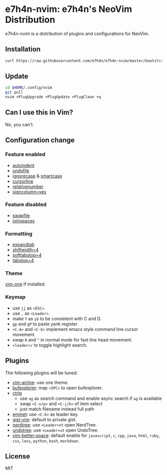 # e7h4n-nvim: e7h4n's NeoVim Distribution

e7h4n-nvim is a distribution of plugins and configurations for NeoVim.

## Installation

```bash
curl https://raw.githubusercontent.com/e7h4n/e7h4n-nvim/master/bootstrap.sh -L -o - | sh
```

## Update

```bash
cd $HOME/.config/nvim
git pull
nvim +PlugUpgrade +PlugUpdate +PlugClean +q
```

## Can I use this in Vim?

No, you can't.

## Configuration change

### Feature enabled
* [autoindent](http://vimdoc.sourceforge.net/htmldoc/options.html#'autoindent')
* [undofile](http://vimdoc.sourceforge.net/htmldoc/options.html#'undofile')
* [ignorecase](http://vimdoc.sourceforge.net/htmldoc/options.html#'ignorecase') & [smartcase](http://vimdoc.sourceforge.net/htmldoc/options.html#'smartcase')
* [cursorline](http://vimdoc.sourceforge.net/htmldoc/options.html#'cursorline')
* [relativenumber](http://vimdoc.sourceforge.net/htmldoc/options.html#'relativenumber')
* [signcolumn=yes](http://vimdoc.sourceforge.net/htmldoc/options.html#'signcolumn')

### Feature disabled
* [swapfile](http://vimdoc.sourceforge.net/htmldoc/options.html#'swapfile')
* [joinspaces](http://vimdoc.sourceforge.net/htmldoc/options.html#'joinspaces')

### Formatting
* [expandtab](http://vimdoc.sourceforge.net/htmldoc/options.html#'expandtab')
* [shiftwidth=4](http://vimdoc.sourceforge.net/htmldoc/options.html#'shiftwidth')
* [softtabstop=4](http://vimdoc.sourceforge.net/htmldoc/options.html#'softtabstop')
* [tabstop=4](http://vimdoc.sourceforge.net/htmldoc/options.html#'tabstop')

### Theme

[vim-one](https://github.com/rakr/vim-one) if installed.

### Keymap

* use `jj` as `<ESC>`.
* use `,` as `<Leader>`.
* make `Y` as `y$` to be consistent with C and D.
* `gp` and `gP` to paste yank register.
* `<C-A>` and `<C-E>` implement emacs style command line cursor movement.
* swap `0` and `^` in normal mode for fast line head movement.
* `<leader>/` to toggle highlight search.

## Plugins

The following plugins will be tuned:

* [vim-airline](https://github.com/vim-airline/vim-airline): use one theme.
* [bufexplorer](https://github.com/jlanzarotta/bufexplorer): map `<SPC>` to open bufexplorer.
* [ctrlp](https://github.com/ctrlpvim/ctrlp.vim)
  * use `ag` as search command and enable async search if `ag` is available
  * swap `<C-n/p>` and `<C-j/k>` of item select
  * just match filename instead full path
* [emmet](https://github.com/mattn/emmet-vim): use `<C-k>` as leader key.
* [gist-vim](https://github.com/mattn/gist-vim): default to private gist.
* [nerdtree](https://github.com/scrooloose/nerdtree): use `<Leader>nt` open NerdTree.
* [undotree](https://github.com/mbbill/undotree): use `<Leader>ut` open UndoTree.
* [vim-better-space](https://github.com/ntpeters/vim-better-whitespace): default enable for `javascript`, `c`, `cpp`, `java`, `html`, `ruby`, `css`, `less`, `python`, `bash`, `markdown`.

## License

MIT
